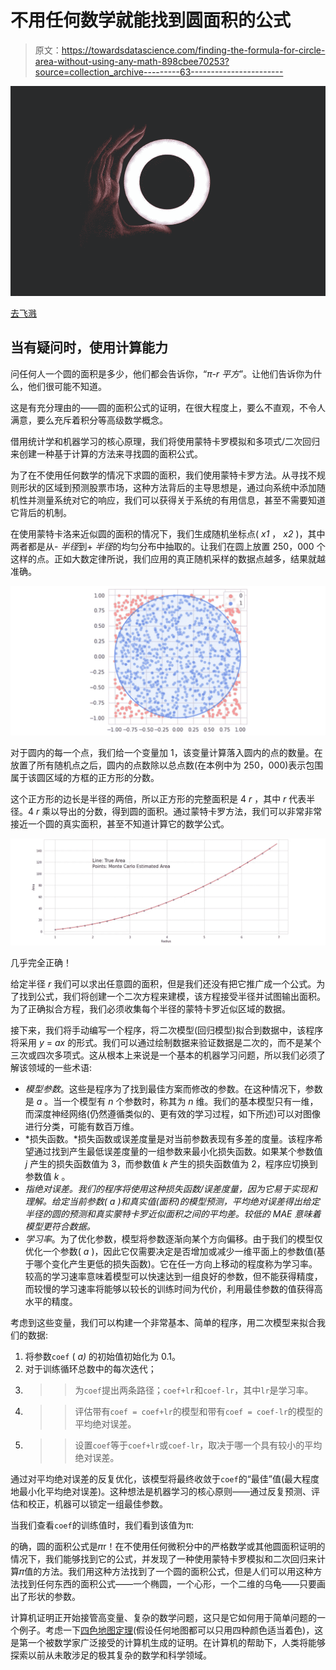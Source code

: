 # 不用任何数学就能找到圆面积的公式

> 原文：<https://towardsdatascience.com/finding-the-formula-for-circle-area-without-using-any-math-898cbee70253?source=collection_archive---------63----------------------->

![](img/c4bc4fb9460302620ae69fe1f95d2036.png)

[去飞溅](https://unsplash.com/photos/ZPP-zP8HYG0)

## 当有疑问时，使用计算能力

问任何人一个圆的面积是多少，他们都会告诉你，“*π-r 平方*”。让他们告诉你为什么，他们很可能不知道。

这是有充分理由的——圆的面积公式的证明，在很大程度上，要么不直观，不令人满意，要么充斥着积分等高级数学概念。

借用统计学和机器学习的核心原理，我们将使用蒙特卡罗模拟和多项式/二次回归来创建一种基于计算的方法来寻找圆的面积公式。

为了在不使用任何数学的情况下求圆的面积，我们使用蒙特卡罗方法。从寻找不规则形状的区域到预测股票市场，这种方法背后的主导思想是，通过向系统中添加随机性并测量系统对它的响应，我们可以获得关于系统的有用信息，甚至不需要知道它背后的机制。

在使用蒙特卡洛来近似圆的面积的情况下，我们生成随机坐标点( *x1* ， *x2* )，其中两者都是从- *半径*到+ *半径*的均匀分布中抽取的。让我们在圆上放置 250，000 个这样的点。正如大数定律所说，我们应用的真正随机采样的数据点越多，结果就越准确。

![](img/2d094fe576782b2ca6f314b281acad0f.png)

对于圆内的每一个点，我们给一个变量加 1，该变量计算落入圆内的点的数量。在放置了所有随机点之后，圆内的点数除以总点数(在本例中为 250，000)表示包围属于该圆区域的方框的正方形的分数。

这个正方形的边长是半径的两倍，所以正方形的完整面积是 4 *r* ，其中 *r* 代表半径。4 *r* 乘以导出的分数，得到圆的面积。通过蒙特卡罗方法，我们可以非常非常接近一个圆的真实面积，甚至不知道计算它的数学公式。

![](img/8aea2aa15549d54dfd873cc3dcd0e2a4.png)

几乎完全正确！

给定半径 *r* 我们可以求出任意圆的面积，但是我们还没有把它推广成一个公式。为了找到公式，我们将创建一个二次方程来建模，该方程接受半径并试图输出面积。为了正确拟合方程，我们必须收集每个半径的蒙特卡罗近似区域的数据。

接下来，我们将手动编写一个程序，将二次模型(回归模型)拟合到数据中，该程序将采用 *y* = *ax* 的形式。我们可以通过绘制数据来验证数据是二次的，而不是某个三次或四次多项式。这从根本上来说是一个基本的机器学习问题，所以我们必须了解该领域的一些术语:

*   *模型参数*。这些是程序为了找到最佳方案而修改的参数。在这种情况下，参数是 *a* 。当一个模型有 *n* 个参数时，称其为 *n* 维。我们的基本模型只有一维，而深度神经网络(仍然遵循类似的、更有效的学习过程，如下所述)可以对图像进行分类，可能有数百万维。
*   *损失函数。*损失函数或误差度量是对当前参数表现有多差的度量。该程序希望通过找到产生最低误差度量的一组参数来最小化损失函数。如果某个参数值 *j* 产生的损失函数值为 3，而参数值 *k* 产生的损失函数值为 2，程序应切换到参数值 *k* 。
*   *指绝对误差。我们的程序将使用这种损失函数/误差度量，因为它易于实现和理解。给定当前参数( *a* )和真实值(面积)的模型预测，平均绝对误差得出给定半径的圆的预测和真实蒙特卡罗近似面积之间的平均差。较低的 MAE 意味着模型更符合数据。*
*   *学习率*。为了优化参数，模型将参数逐渐向某个方向偏移。由于我们的模型仅优化一个参数( *a* )，因此它仅需要决定是否增加或减少一维平面上的参数值(基于哪个变化产生更低的损失函数)。它在任一方向上移动的程度称为学习率。较高的学习速率意味着模型可以快速达到一组良好的参数，但不能获得精度，而较慢的学习速率将能够以较长的训练时间为代价，利用最佳参数的值获得高水平的精度。

考虑到这些变量，我们可以构建一个非常基本、简单的程序，用二次模型来拟合我们的数据:

1.  将参数`coef` ( *a)* 的初始值初始化为 0.1。
2.  对于训练循环总数中的每次迭代；
3.  > >为`coef`提出两条路径；`coef+lr`和`coef-lr`，其中`lr`是学习率。
4.  > >评估带有`coef = coef+lr`的模型和带有`coef = coef-lr`的模型的平均绝对误差。
5.  > >设置`coef`等于`coef+lr`或`coef-lr`，取决于哪一个具有较小的平均绝对误差。

通过对平均绝对误差的反复优化，该模型将最终收敛于`coef`的“最佳”值(最大程度地最小化平均绝对误差)。这种想法是机器学习的核心原则——通过反复预测、评估和校正，机器可以锁定一组最佳参数。

当我们查看`coef`的训练值时，我们看到该值为π:

的确，圆的面积公式是𝜋r！在不使用任何微积分中的严格数学或其他圆面积证明的情况下，我们能够找到它的公式，并发现了一种使用蒙特卡罗模拟和二次回归来计算𝜋值的方法。我们用这种方法找到了一个圆的面积公式，但是人们可以用这种方法找到任何东西的面积公式——一个椭圆，一个心形，一个二维的乌龟——只要画出了形状的参数。

计算机证明正开始接管高变量、复杂的数学问题，这只是它如何用于简单问题的一个例子。考虑一下[四色地图定理](https://www.popularmechanics.com/science/math/a25746/how-computer-solved-100-year-old-problem/)(假设任何地图都可以只用四种颜色适当着色)，这是第一个被数学家广泛接受的计算机生成的证明。在计算机的帮助下，人类将能够探索以前从未敢涉足的极其复杂的数学和科学领域。